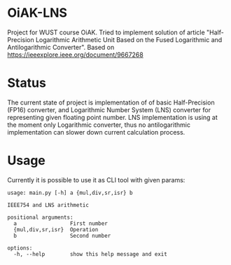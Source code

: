 # OiAK-LNS
Project for WUST course OiAK. Tried to implement solution of article "Half-Precision Logarithmic Arithmetic Unit Based on the Fused Logarithmic and Antilogarithmic Converter".
Based on https://ieeexplore.ieee.org/document/9667268

# Status 
The current state of project is implementation of of basic Half-Precision (FP16) converter, and Logarithmic Number System (LNS) converter for representing given floating point number.
LNS implementation is using at the moment only Logarithmic converter, thus no antilogarithmic implementation can slower down current calculation process.

# Usage
Currently it is possible to use it as CLI tool with given params:

```
usage: main.py [-h] a {mul,div,sr,isr} b

IEEE754 and LNS arithmetic

positional arguments:
  a                 First number
  {mul,div,sr,isr}  Operation
  b                 Second number

options:
  -h, --help        show this help message and exit
```
